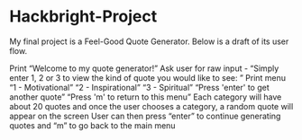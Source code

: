 # Hackbright-Project
My final project is a Feel-Good Quote Generator. Below is a draft of its user flow.  

Print “Welcome to my quote generator!”
Ask user for raw input - “Simply enter 1, 2 or 3 to view the kind of quote you would like to see: ”
Print menu “1 - Motivational”
“2 - Inspirational”
“3 - Spiritual”
“Press 'enter' to get another quote”
“Press 'm' to return to this menu”
Each category will have about 20 quotes and once the user chooses a category, a random quote will appear on the screen
User can then press “enter” to continue generating quotes and “m” to go back to the main menu
